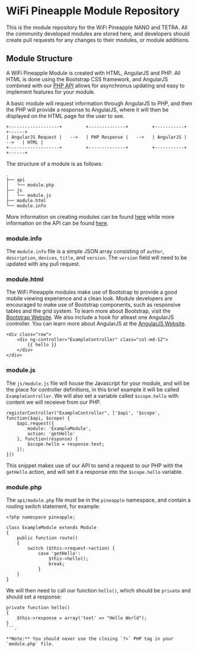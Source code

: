 # WiFi Pineapple Module Repository

This is the module repository for the WiFi Pineapple NANO and TETRA. All the community developed modules are stored here, and developers should create pull requests for any changes to their 
modules, or module additions.

## Module Structure
A WiFi Pineapple Module is created with HTML, AngularJS and PHP. All HTML is done using the Bootstrap CSS framework, and AngularJS combined with our [PHP 
API](https://wifipineapple.github.io/wifipineapple-wiki//#!api.md) allows for asynchronus updating and easy to implement features for your module.

A basic module will request information through AngularJS to PHP, and then the PHP will provide a response to AngularJS, where it will then be displayed on the HTML page for the user to see.

```
+-------------------+         +--------------+         +-----------+         +------+
| AngularJS Request |   -->   | PHP Response |   -->   | AngularJS |   -->   | HTML |
+-------------------+         +--------------+         +-----------+         +------+
```

The structure of a module is as follows:
```
.
├── api
│   └── module.php
├── js
│   └── module.js
├── module.html
└── module.info
```

More information on creating modules can be found [here](https://wifipineapple.github.io/wifipineapple-wiki//#!creating_modules.md) while more information on the API can be found 
[here](https://wifipineapple.github.io/wifipineapple-wiki//#!api.md).

### module.info
The `module.info` file is a simple JSON array consisting of `author`, `description`, `devices`, `title`, and `version`. The `version` field will need to be updated with any pull request.

### module.html
The WiFi Pineapple modules make use of Bootstrap to provide a good mobile viewing experience and a clean look. Module developers are encouraged to make use of Bootstrap components, such as 
responsive tables and the grid system. To learn more about Bootstrap, visit the [Bootstrap Website](https://getbootstrap.com/). We also include a hook for atleast one AngularJS controller. You 
can 
learn more about AngularJS at the [AngularJS Website](https://angularjs.org/).

```
<div class="row">
    <div ng-controller="ExampleController" class="col-md-12">
        {{ hello }}
    </div>
</div>
```

### module.js
The `js/module.js` file will house the Javascript for your module, and will be the place for controller definitions, in this brief example it will be called `ExampleController`. We will also 
set a 
variable called `$scope.hello` with content we will receieve from our PHP. 

```
registerController("ExampleController", ['$api', '$scope', function($api, $scope) {
    $api.request({
        module: 'ExampleModule',
        action: 'getHello'
    }, function(response) {
        $scope.hello = response.text;
    });
}])
```

This snippet makes use of our API to send a request to our PHP with the `getHello` action, and will set it a response into the `$scope.hello` variable.

### module.php
The `api/module.php` file must be in the `pineapple` namespace, and contain a routing switch statement, for example:

```
<?php namespace pineapple;

class ExampleModule extends Module
{
    public function route()
    {
        switch ($this->request->action) {
            case 'getHello':
                $this->hello();
                break;
            }
    }
}
```

We will then need to call our function `hello()`, which should be `private` and should set a response:
```
private function hello()
{
    $this->response = array('text' => "Hello World");
}
```.

**Note:** You should never use the closing `?>` PHP tag in your `module.php` file.

